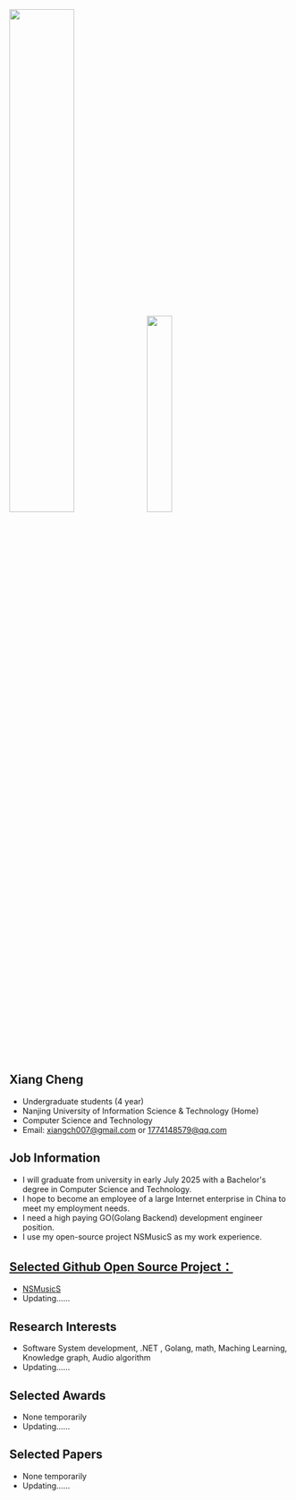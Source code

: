 <!--![Metrics](/github-metrics.svg)-->
<img src="https://github-readme-stats-xcanwin.vercel.app/api?username=Super-Badmen-Viper&show_icons=true&hide=contribs,prs" width="48%" />
<img src="https://github-readme-stats-xcanwin.vercel.app/api/top-langs/?username=Super-Badmen-Viper&layout=compact" width="30%" />

## Xiang Cheng
- Undergraduate students (4 year)
- Nanjing University of Information Science & Technology (Home)
- Computer Science and Technology
- Email: xiangch007@gmail.com  or  1774148579@qq.com

## Job Information
- I will graduate from university in early July 2025 with a Bachelor's degree in Computer Science and Technology.
- I hope to become an employee of a large Internet enterprise in China to meet my employment needs.
- I need a high paying GO(Golang Backend) development engineer position.
- I use my open-source project NSMusicS as my work experience.

## <a href="https://github.com/Super-Badmen-Viper">Selected Github Open Source Project：</a>
- <a href="https://github.com/Super-Badmen-Viper/NSMusicS">NSMusicS</a>
- Updating......

## Research Interests
- Software System development, .NET , Golang, math, Maching Learning, Knowledge graph, Audio algorithm
- Updating......

## Selected Awards
- None temporarily
- Updating......

## Selected Papers
- None temporarily
- Updating......
